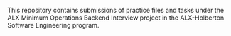 This repository contains submissions of practice files and tasks under the ALX Minimum Operations Backend Interview project in the ALX-Holberton Software Engineering program.
